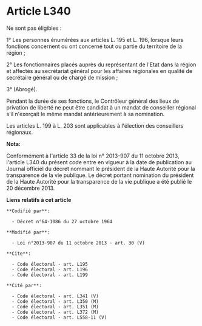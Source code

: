 # Article L340

Ne sont pas éligibles : 

1° Les personnes énumérées aux articles L. 195 et L. 196, lorsque leurs fonctions concernent ou ont concerné tout ou partie
du territoire de la région ; 

2° Les fonctionnaires placés auprès du représentant de l'Etat dans la région et affectés au secrétariat général pour les
affaires régionales en qualité de secrétaire général ou de chargé de mission ; 

3° (Abrogé).

Pendant la durée de ses fonctions, le Contrôleur général des lieux de privation de liberté ne peut être candidat à un mandat
de conseiller régional s'il n'exerçait le même mandat antérieurement à sa nomination. 

Les articles L. 199 à L. 203 sont applicables à l'élection des conseillers régionaux.

**Nota:**

Conformément à l'article 33 de la loi n° 2013-907 du 11 octobre 2013, l'article L340 du présent code entre en vigueur à la
date de publication au Journal officiel du décret nommant le président de la Haute Autorité pour la transparence de la vie
publique. Le décret portant nomination du président de la Haute Autorité pour la transparence de la vie publique a été publié
le 20 décembre 2013.

**Liens relatifs à cet article**

	**Codifié par**:

	  - Décret n°64-1086 du 27 octobre 1964

	**Modifié par**:

	  - Loi n°2013-907 du 11 octobre 2013 - art. 30 (V)

	**Cite**:

	  - Code électoral - art. L195
	  - Code électoral - art. L196
	  - Code électoral - art. L199

	**Cité par**:

	  - Code électoral - art. L341 (V)
	  - Code électoral - art. L350 (M)
	  - Code électoral - art. L351 (M)
	  - Code électoral - art. L372 (M)
	  - Code électoral - art. L558-11 (V)
